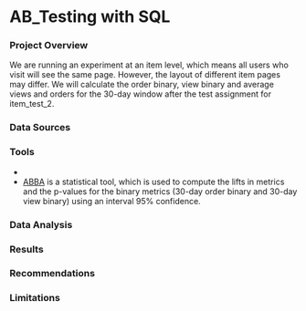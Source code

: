 # AB_Testing with SQL


### Project Overview
We are running an experiment at an item level, which means all users who visit will see the same page. However, the layout of different item pages may differ. We will calculate the order binary, view binary and average views and orders for the 30-day window after the test assignment for item_test_2.


### Data Sources


### Tools
- 
- [ABBA](https://thumbtack.github.io/abba/demo/abba.html) is a statistical tool, which is used to compute the lifts in metrics and the p-values for the binary metrics (30-day order binary and 30-day view binary) using an interval 95% confidence. 

### Data Analysis


### Results


### Recommendations


### Limitations
